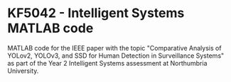# KF5042 - Intelligent Systems MATLAB code
MATLAB code for the IEEE paper with the topic "Comparative Analysis of YOLov2, YOLOv3, and SSD for Human Detection in Surveillance Systems" as part of the Year 2 Intelligent Systems assessment at Northumbria University.


